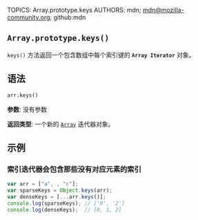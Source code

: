 TOPICS: Array.prototype.keys
AUTHORS: mdn; mdn@mozilla-community.org; github:mdn

## `Array.prototype.keys()`

`keys()` 方法返回一个包含数组中每个索引键的 **`Array Iterator`** 对象。

## 语法

```html
arr.keys()
```

**参数**: 没有参数

**返回类型**: 一个新的 [`Array`](/zh-hans/webfrontend/Array_Object) 迭代器对象。

## 示例

### 索引迭代器会包含那些没有对应元素的索引

```javascript
var arr = ["a", , "c"];
var sparseKeys = Object.keys(arr);
var denseKeys = [...arr.keys()];
console.log(sparseKeys); // ['0', '2']
console.log(denseKeys);  // [0, 1, 2]
```
